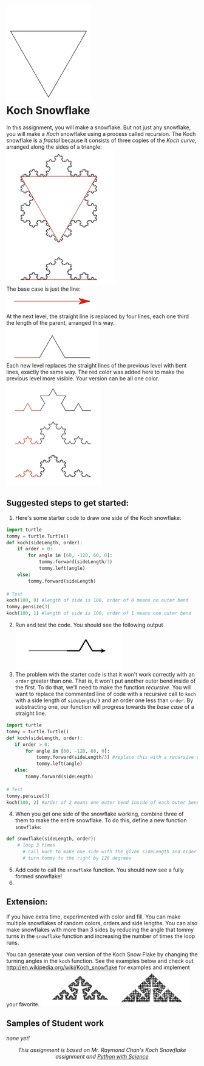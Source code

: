 ![](kochflake.gif)   
Koch Snowflake
===============
In this assignment, you will  make a snowflake. But not just any snowflake, you will make a *Koch* snowflake using a process called recursion. The Koch snowflake is a *fractal* because it consists of three copies of the *Koch curve*, arranged along the sides of a triangle:   
![](KochSnowFlake2.PNG)   
The base case is just the line:   
![](KochSnowFlake3.PNG)   
At the next level, the straight line is replaced by four lines, each one third the length of the parent, arranged this way.   
![](KochSnowFlake4.PNG)   
Each new level replaces the straight lines of the previous level with bent lines, exactly the same way. The red color was added here to make the previous level more visible. Your version can be all one color.   
![](KochSnowFlake5.PNG)   

Suggested steps to get started:
---------------------------------
1. Here's some starter code to draw one side of the Koch snowflake:
```Python
import turtle
tommy = turtle.Turtle()
def koch(sideLength, order):
    if order > 0:
        for angle in [60, -120, 60, 0]:
            tommy.forward(sideLength/3)
            tommy.left(angle)
    else:
        tommy.forward(sideLength)

# Test
koch(100, 0) #length of side is 100, order of 0 means no outer bend
tommy.pensize(3)
koch(100, 1) #length of side is 100, order of 1 means one outer bend
```

2. Run and test the code. You should see the following output   
![](KochSnowFlake6.PNG)   
3. The problem with the starter code is that it won't work correctly with an `order` greater than one. That is, it won't put another outer bend inside of the first. To do that, we'll need to make the function *recursive*. You will want to replace the commented line of code with a recursive call to `koch` with a side length of `sideLength/3` and an order one less than `order`. By substracting one, our function will progress towards the *base case* of a straight line.
 
 ```Python
import turtle
tommy = turtle.Turtle()
def koch(sideLength, order):
    if order > 0:
        for angle in [60, -120, 60, 0]:
            tommy.forward(sideLength/3) #replace this with a recursive call to koch
            tommy.left(angle)
    else:
        tommy.forward(sideLength)

# Test
tommy.pensize(3)
koch(100, 2) #order of 2 means one outer bend inside of each outer bend
```

4. When you get one side of the snowflake working, combine three of them to make the entire snowflake. To do this, define a new function `snowflake`:
```Python
def snowflake(sideLength, order):
    # loop 3 times
      # call koch to make one side with the given sideLength and order
      # turn tommy to the right by 120 degrees
```
5. Add code to call the `snowflake` function. You should now see a fully formed snowflake!
6. 
Extension:
---------
If you have extra time, experimented with color and fill. You can make multiple snowflakes of random colors, orders and side lengths. You can also make snowflakes with more than 3 sides by reducing the angle that tommy turns in the `snowflake` function and increasing the number of times the loop runs.   

You can generate your own version of the Koch Snow Flake by changing the turning angles in the `koch` function. See the examples below and check out http://en.wikipedia.org/wiki/Koch_snowflake for examples and implement your favorite.
![](KochCurve.PNG)  

Samples of Student work
-----------------------
*none yet!*

<div align="center">
<i>This assignment is based on Mr. Raymond Chan's Koch Snowflake assignment and <a href="https://python-with-science.readthedocs.io/en/latest/koch_fractal/koch_fractal.html">Python with Science</a></i>
</div>
